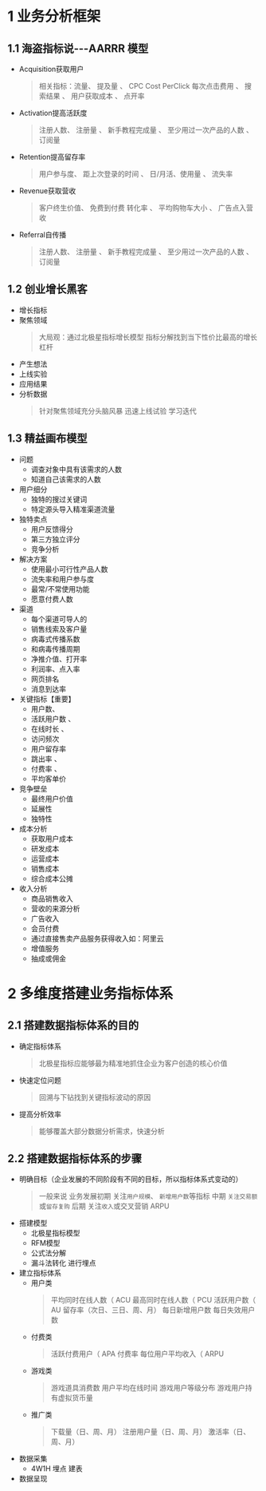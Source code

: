 # 1 业务分析框架
## 1.1 海盗指标说---AARRR 模型
- Acquisition获取用户
    > 相关指标：流量、 提及量 、 CPC Cost PerClick 每次点击费用 、 搜索结果 、 用户获取成本 、 点开率
- Activation提高活跃度
    > 注册人数、 注册量 、 新手教程完成量 、 至少用过一次产品的人数 、 订阅量
- Retention提高留存率
    > 用户参与度、 距上次登录的时间 、 日/月活、使用量 、 流失率
- Revenue获取营收 
    > 客户终生价值、 免费到付费 转化率 、 平均购物车大小 、 广告点入营收
- Referral自传播 
    > 注册人数、 注册量 、 新手教程完成量 、 至少用过一次产品的人数 、 订阅量

## 1.2 创业增长黑客
- 增长指标
- 聚焦领域
  > 大局观：通过北极星指标增长模型 指标分解找到当下性价比最高的增长杠杆
- 产生想法
- 上线实验
- 应用结果
- 分析数据
    > 针对聚焦领域充分头脑风暴 迅速上线试验 学习迭代

## 1.3 精益画布模型
- 问题
  - 调查对象中具有该需求的人数
  - 知道自己该需求的人数
- 用户细分
  - 独特的搜过关键词
  - 特定源头导入精准渠道流量
- 独特卖点
  - 用户反馈得分
  - 第三方独立评分
  - 竞争分析
- 解决方案
  - 使用最小可行性产品人数
  - 流失率和用户参与度
  - 最常/不常使用功能
  - 愿意付费人数
- 渠道
  - 每个渠道可导人的
  - 销售线索及客户量
  - 病毒式传播系数
  - 和病毒传播周期
  - 净推介值、打开率
  - 利润率、点入率
  - 网页排名
  - 消息到达率
- 关键指标【重要】
  - 用户数、 
  - 活跃用户数 、 
  - 在线时长 、 
  - 访问频次
  - 用户留存率
  - 跳出率 、 
  - 付费率 、
  -  平均客单价
- 竞争壁垒
  - 最终用户价值
  - 延展性
  - 独特性
- 成本分析
  - 获取用户成本
  - 研发成本
  - 运营成本
  - 销售成本
  - 综合成本公摊
- 收入分析
  - 商品销售收入
  - 营收的来源分析
  - 广告收入
  - 会员付费
  - 通过直接售卖产品服务获得收入如：阿里云
  - 增值服务
  - 抽成或佣金


# 2 多维度搭建业务指标体系
## 2.1 搭建数据指标体系的目的
- 确定指标体系
    > 北极星指标应能够最为精准地抓住企业为客户创造的核心价值
- 快速定位问题
    > 回溯与下钻找到关键指标波动的原因
- 提高分析效率
    > 能够覆盖大部分数据分析需求，快速分析


## 2.2 搭建数据指标体系的步骤
- 明确目标（企业发展的不同阶段有不同的目标，所以指标体系式变动的）
  > 一般来说 业务发展初期 关注`用户规模`、 `新增用户数`等指标 中期 `关注交易额`或`留存复购` 后期 关注`收入`或交叉营销 ARPU
- 搭建模型
  - 北极星指标模型
  - RFM模型
  - 公式法分解 
  - 漏斗法转化 进行埋点
- 建立指标体系
  - 用户类
    > 平均同时在线人数（ ACU
        最高同时在线人数（ PCU
        活跃用户数（ AU
        留存率（次日、三日、周、月）
        每日新增用户数
        每日失效用户数
  - 付费类
    > 活跃付费用户（ APA
        付费率
        每位用户平均收入（ ARPU
  - 游戏类
    > 游戏道具消费数
        用户平均在线时间
        游戏用户等级分布
        游戏用户持有虚拟货币量
  - 推广类
    > 下载量（日、周、月）
        注册用户量（日、周、月）
        激活率（日、周、月）
- 数据采集
  - 4W1H 埋点 建表
- 数据呈现